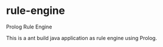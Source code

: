 # rule-engine
Prolog Rule Engine

This is a ant build java application as rule engine using Prolog.

